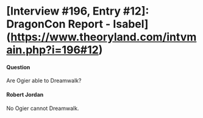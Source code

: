 # [Interview #196, Entry #12]: DragonCon Report - Isabel](https://www.theoryland.com/intvmain.php?i=196#12)

#### Question

Are Ogier able to Dreamwalk?

#### Robert Jordan

No Ogier cannot Dreamwalk.

